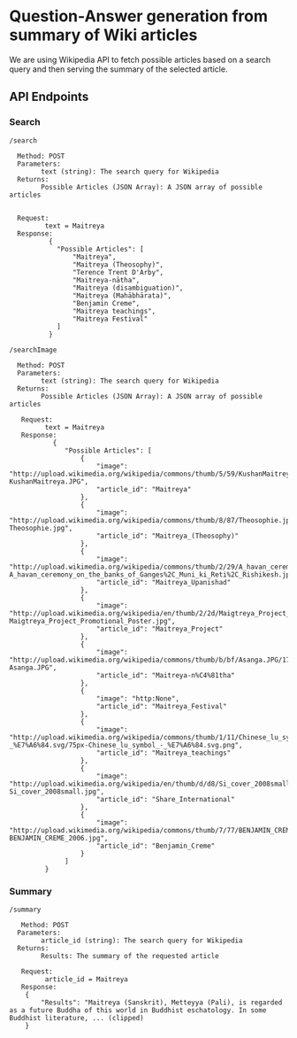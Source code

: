 # Question-Answer generation from summary of Wiki articles

We are using Wikipedia API to fetch possible articles based on a search query and then serving the summary of the selected article. 

## API Endpoints
### Search
```
/search
 ```
      Method: POST
      Parameters:
            text (string): The search query for Wikipedia
      Returns:
            Possible Articles (JSON Array): A JSON array of possible articles


      Request:
             text = Maitreya
      Response:
              {
                "Possible Articles": [
                    "Maitreya",
                    "Maitreya (Theosophy)",
                    "Terence Trent D'Arby",
                    "Maitreya-nātha",
                    "Maitreya (disambiguation)",
                    "Maitreya (Mahābhārata)",
                    "Benjamin Creme",
                    "Maitreya teachings",
                    "Maitreya Festival"
                ]
              }
```
/searchImage
```
      Method: POST
      Parameters:
            text (string): The search query for Wikipedia
      Returns:
            Possible Articles (JSON Array): A JSON array of possible articles
            
       Request: 
             text = Maitreya
       Response:
               {
                  "Possible Articles": [
                      {
                          "image": "http://upload.wikimedia.org/wikipedia/commons/thumb/5/59/KushanMaitreya.JPG/240px-KushanMaitreya.JPG",
                          "article_id": "Maitreya"
                      },
                      {
                          "image": "http://upload.wikimedia.org/wikipedia/commons/thumb/8/87/Theosophie.jpg/150px-Theosophie.jpg",
                          "article_id": "Maitreya_(Theosophy)"
                      },
                      {
                          "image": "http://upload.wikimedia.org/wikipedia/commons/thumb/2/29/A_havan_ceremony_on_the_banks_of_Ganges%2C_Muni_ki_Reti%2C_Rishikesh.jpg/250px-A_havan_ceremony_on_the_banks_of_Ganges%2C_Muni_ki_Reti%2C_Rishikesh.jpg",
                          "article_id": "Maitreya_Upanishad"
                      },
                      {
                          "image": "http://upload.wikimedia.org/wikipedia/en/thumb/2/2d/Maigtreya_Project_Promotional_Poster.jpg/220px-Maigtreya_Project_Promotional_Poster.jpg",
                          "article_id": "Maitreya_Project"
                      },
                      {
                          "image": "http://upload.wikimedia.org/wikipedia/commons/thumb/b/bf/Asanga.JPG/170px-Asanga.JPG",
                          "article_id": "Maitreya-n%C4%81tha"
                      },
                      {
                          "image": "http:None",
                          "article_id": "Maitreya_Festival"
                      },
                      {
                          "image": "http://upload.wikimedia.org/wikipedia/commons/thumb/1/11/Chinese_lu_symbol_-_%E7%A6%84.svg/75px-Chinese_lu_symbol_-_%E7%A6%84.svg.png",
                          "article_id": "Maitreya_teachings"
                      },
                      {
                          "image": "http://upload.wikimedia.org/wikipedia/en/thumb/d/d8/Si_cover_2008small.jpg/170px-Si_cover_2008small.jpg",
                          "article_id": "Share_International"
                      },
                      {
                          "image": "http://upload.wikimedia.org/wikipedia/commons/thumb/7/77/BENJAMIN_CREME_2006.jpg/220px-BENJAMIN_CREME_2006.jpg",
                          "article_id": "Benjamin_Creme"
                      }
                  ]
             }

### Summary
```
/summary
````
       Method: POST
      Parameters:
            article_id (string): The search query for Wikipedia
      Returns:
            Results: The summary of the requested article
                
       Request: 
             article_id = Maitreya
       Response:       
        {
            "Results": "Maitreya (Sanskrit), Metteyya (Pali), is regarded as a future Buddha of this world in Buddhist eschatology. In some Buddhist literature, ... (clipped)
        }


